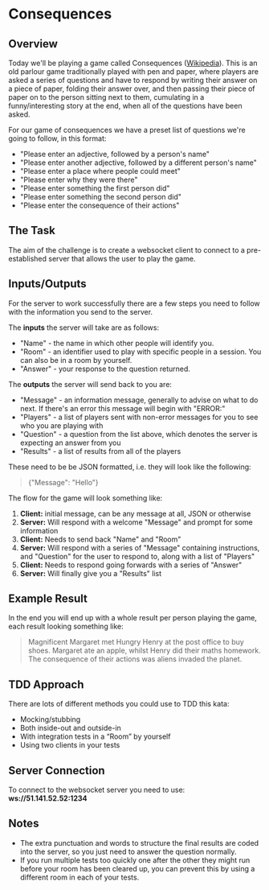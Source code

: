 # Consequences
## Overview
Today we'll be playing a game called Consequences ([Wikipedia](https://en.wikipedia.org/wiki/Consequences_(game))). This is an old parlour game traditionally played with pen and paper, where players are asked a series of questions and have to respond by writing their answer on a piece of paper, folding their answer over, and then passing their piece of paper on to the person sitting next to them, cumulating in a funny/interesting story at the end, when all of the questions have been asked.

For our game of consequences we have a preset list of questions we're going to follow, in this format:
- "Please enter an adjective, followed by a person's name"
- "Please enter another adjective, followed by a different person's name"
- "Please enter a place where people could meet"
- "Please enter why they were there"
- "Please enter something the first person did"
- "Please enter something the second person did"
- "Please enter the consequence of their actions"

## The Task
The aim of the challenge is to create a websocket client to connect to a pre-established server that allows the user to play the game.

## Inputs/Outputs
For the server to work successfully there are a few steps you need to follow with the information you send to the server.

The **inputs** the server will take are as follows:
- "Name" - the name in which other people will identify you.
- "Room" - an identifier used to play with specific people in a session. You can also be in a room by yourself.
- "Answer" - your response to the question returned.

The **outputs** the server will send back to you are:
- "Message" - an information message, generally to advise on what to do next. If there's an error this message will begin with "ERROR:"
- "Players" - a list of players sent with non-error messages for you to see who you are playing with
- "Question" - a question from the list above, which denotes the server is expecting an answer from you
- "Results" - a list of results from all of the players

These need to be be JSON formatted, i.e. they will look like the following:
> {"Message": "Hello"}

The flow for the game will look something like:
1. **Client:** initial message, can be any message at all, JSON or otherwise
2. **Server:** Will respond with a welcome "Message" and prompt for some information
3. **Client:** Needs to send back "Name" and "Room"
4. **Server:** Will respond with a series of "Message" containing instructions, and "Question" for the user to respond to, along with a list of "Players"
5. **Client:** Needs to respond going forwards with a series of "Answer"
6. **Server:** Will finally give you a "Results" list

## Example Result
In the end you will end up with a whole result per person playing the game, each result looking something like:
> Magnificent Margaret met Hungry Henry at the post office to buy shoes.
Margaret ate an apple, whilst Henry did their maths homework.
The consequence of their actions was aliens invaded the planet.

## TDD Approach
There are lots of different methods you could use to TDD this kata:
- Mocking/stubbing
- Both inside-out and outside-in
- With integration tests in a “Room” by yourself
- Using two clients in your tests

## Server Connection
To connect to the websocket server you need to use: **ws://51.141.52.52:1234**

## Notes
- The extra punctuation and words to structure the final results are coded into the server, so you just need to answer the question normally.
- If you run multiple tests too quickly one after the other they might run before your room has been cleared up, you can prevent this by using a different room in each of your tests.
